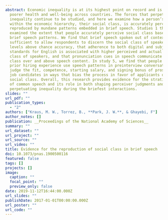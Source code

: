 ```yaml
---
abstract: Economic inequality is at its highest point on record and is linked to
  poorer health and well-being across countries. The forces that perpetuate
  inequality continue to be studied, and here we examine how a person’s position
  within the economic hierarchy, their social class, is accurately perceived and
  reproduced by mundane patterns embedded in brief speech. Studies 1 through 4
  examined the extent that people accurately perceive social class based on
  brief speech patterns. We find that brief speech spoken out of context is
  sufficient to allow respondents to discern the social class of speakers at
  levels above chance accuracy, that adherence to both digital and subjective
  standards for English is associated with higher perceived and actual social
  class of speakers, and that pronunciation cues in speech communicate social
  class over and above speech content. In study 5, we find that people with
  prior hiring experience use speech patterns in preinterview conversations to
  judge the fit, competence, starting salary, and signing bonus of prospective
  job candidates in ways that bias the process in favor of applicants of higher
  social class. Overall, this research provides evidence for the stratification
  of common speech and its role in both shaping perceiver judgments and
  perpetuating inequality during the briefest interactions.
slides: ""
url_pdf: ""
publication_types:
  - "2"
authors: ["Kraus, M. W., Torrez, B., **Park, J. W.**, & Ghayebi, F"]
author_notes: []
publication: __Proceedings of the National Academy of Sciences__
summary: ""
url_dataset: ""
url_project: ""
url_source: ""
url_video: ""
title: Evidence for the reproduction of social class in brief speech
doi: 10.1073/pnas.1900500116
featured: false
tags: []
projects: []
image:
  caption: ""
  focal_point: ""
  preview_only: false
date: 2019-11-12T16:44:00.000Z
url_slides: ""
publishDate: 2017-01-01T00:00:00.000Z
url_poster: ""
url_code: ""
---
```

